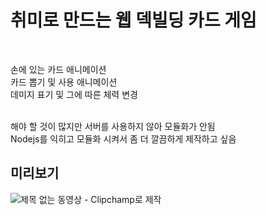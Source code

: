 <h1>취미로 만드는 웹 덱빌딩 카드 게임</h1>
<br>

손에 있는 카드 애니메이션<br>
카드 뽑기 및 사용 애니메이션<br>
데미지 표기 및 그에 따른 체력 변경<br>

<br>
해야 할 것이 많지만 서버를 사용하지 않아 모듈화가 안됨<br>
Nodejs를 익히고 모듈화 시켜서 좀 더 깔끔하게 제작하고 싶음

<h2>미리보기</h2>

![제목 없는 동영상 - Clipchamp로 제작](https://github.com/user-attachments/assets/47b856e6-6aa2-42ac-8294-2f08633d861c)
